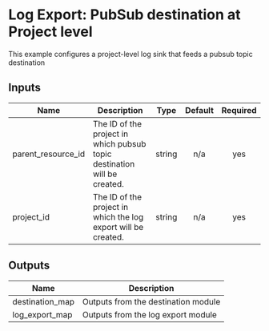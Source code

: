 # Log Export: PubSub destination at Project level

This example configures a project-level log sink that feeds a pubsub topic destination

<!-- BEGINNING OF PRE-COMMIT-TERRAFORM DOCS HOOK -->
## Inputs

| Name | Description | Type | Default | Required |
|------|-------------|:----:|:-----:|:-----:|
| parent\_resource\_id | The ID of the project in which pubsub topic destination will be created. | string | n/a | yes |
| project\_id | The ID of the project in which the log export will be created. | string | n/a | yes |

## Outputs

| Name | Description |
|------|-------------|
| destination\_map | Outputs from the destination module |
| log\_export\_map | Outputs from the log export module |

<!-- END OF PRE-COMMIT-TERRAFORM DOCS HOOK -->

